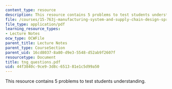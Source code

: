 ```yaml
---
content_type: resource
description: This resource contains 5 problems to test students understanding.
file: /courses/15-763j-manufacturing-system-and-supply-chain-design-spring-2005/44f3840c9ce93d8c651381e1c5d99a50_tng_questions.pdf
file_type: application/pdf
learning_resource_types:
- Lecture Notes
ocw_type: OCWFile
parent_title: Lecture Notes
parent_type: CourseSection
parent_uid: 16cd8037-8a80-d9e3-5548-d52ab9f2607f
resourcetype: Document
title: tng_questions.pdf
uid: 44f3840c-9ce9-3d8c-6513-81e1c5d99a50
---
```

This resource contains 5 problems to test students understanding.

